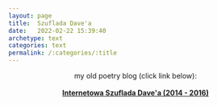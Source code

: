 ```yaml
---
layout: page
title:  Szuflada Dave'a
date:   2022-02-22 15:39:40
archetype: text
categories: text
permalink: /:categories/:title
---
```


<center>
my old poetry blog (click link below):
<br/>
<br/>
<a href="https://szuflada-davea.blogspot.com/"><b>Internetowa Szuflada Dave'a (2014 - 2016)</b></a>
</center>
<p>&nbsp;</p>

